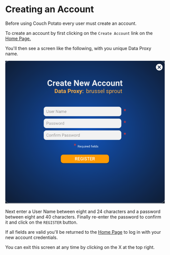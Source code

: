 # Creating an Account



Before using Couch Potato every user must create an account.

To create an account by first clicking on the `Create Account` link on the [Home Page.](home-page.md)

You'll then see a screen like the following, with you unique Data Proxy name. 

![](../../../.gitbook/assets/screen-shot-2020-03-25-at-2.57.58-pm.png)

Next enter a User Name between eight and 24 characters and a password between eight and 40 characters. Finally re-enter the password to confirm it and click on the `REGISTER` button.

If all fields are valid you'll be returned to the [Home Page](home-page.md) to log in with your new account credentials.

You can exit this screen at any time by clicking on the X at the top right.

